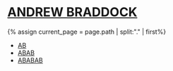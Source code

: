 <h1>
  <a href="/">ANDREW BRADDOCK</a>
</h1>

{% assign current_page = page.path | split:"." | first%}

<ul>
  <li>
    <a {% if current_page == 'work' %}class="active"{%endif%} href="/work">AB</a>
  </li>
  <li>
    <a {% if current_page == 'about' %}class="active"{%endif%} href="/about">ABAB</a>
  </li>
  <li>
    <a href="/scoot">ABABAB</a>
  </li>
</ul>
